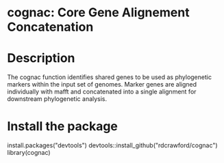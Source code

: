 # cognac: Core Gene Alignement Concatenation

# Description
The cognac function identifies shared genes to be used as phylogenetic markers within the input set of genomes. Marker genes are aligned individually with mafft and concatenated into a single alignment for downstream phylogenetic analysis.

# Install the package
install.packages("devtools")
devtools::install_github("rdcrawford/cognac")
library(cognac)
